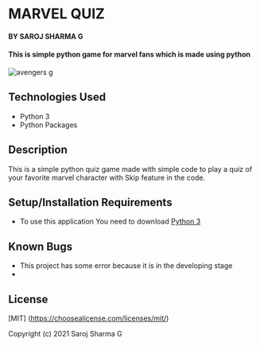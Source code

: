 # MARVEL QUIZ

#### BY SAROJ SHARMA G

#### This is simple python game for marvel fans which is made using python 
![avengers](https://user-images.githubusercontent.com/91160959/145506852-dfc0894d-78ee-44df-9649-b18f718dd1e3.jpg)
g

## Technologies Used

* Python 3
* Python Packages



## Description

This is a simple python quiz game made with simple code to play a quiz of your favorite marvel character with Skip feature in the code.


## Setup/Installation Requirements

* To use this application You need to download [Python 3](https://www.python.org/downloads/)

	
	



## Known Bugs

* This project has some error because it is in the developing stage
* 

## License

[MIT] (https://choosealicense.com/licenses/mit/) 

Copyright (c) 2021 Saroj Sharma G
